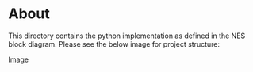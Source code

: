 # About
This directory contains the python implementation as defined in the NES block diagram. Please see the below image for project structure:

[Image](Overview.png)

